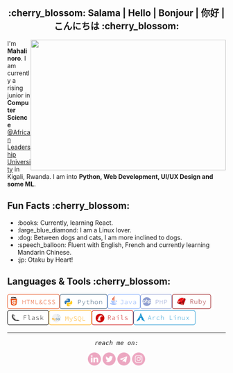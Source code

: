 <h2 align="center">:cherry_blossom: Salama | Hello | Bonjour | 你好 | こんにちは :cherry_blossom:</h2>

<img align='right' height=300 width=450 src="https://wallpapercave.com/wp/wp5055500.gif">
<p>I'm <strong>Mahalinoro</strong>. I am currently a rising junior in <strong>Computer Science</strong> <a href="https://www.alueducation.com/">@African Leadership University</a> in Kigali, Rwanda. I am into <strong>Python, Web Development, UI/UX Design and some ML</strong>.</p>

<h2>Fun Facts :cherry_blossom:</h2>
<ul>
  <li>:books: Currently, learning React.</li>
  <li>:large_blue_diamond: I am a Linux lover.</li>
  <li>:dog: Between dogs and cats, I am more inclined to dogs. </li>
  <li>:speech_balloon: Fluent with English, French and currently learning Mandarin Chinese. </li>
  <li>:jp: Otaku by Heart! </li>
</ul>
<h2>Languages & Tools :cherry_blossom:</h2>
<img align="left" src="https://github.com/Mahalinoro/Mahalinoro/blob/master/assets/html%26css.png"> 
<img align="left" src="https://github.com/Mahalinoro/Mahalinoro/blob/master/assets/python.png">
<img align="left" src="https://github.com/Mahalinoro/Mahalinoro/blob/master/assets/jv.png">
<img align="left" src="https://github.com/Mahalinoro/Mahalinoro/blob/master/assets/php.png">
<img src="https://github.com/Mahalinoro/Mahalinoro/blob/master/assets/ruby.png">

<img align="left" src="https://github.com/Mahalinoro/Mahalinoro/blob/master/assets/flask.png">
<img align="left" src="https://github.com/Mahalinoro/Mahalinoro/blob/master/assets/sql.png">
<img align="left" src="https://github.com/Mahalinoro/Mahalinoro/blob/master/assets/rails.png">
<img src="https://github.com/Mahalinoro/Mahalinoro/blob/master/assets/archlinux.png">

<hr></hr>      
<p align=center>
  <samp align=center><i>reach me on:</i></samp>
</p>

<p align=center>
  <a href="https://www.linkedin.com/in/mahalinoro-razafimanjato-568b19171/"><img margin-right=20 height=30 width=30 src="https://github.com/Mahalinoro/Mahalinoro/blob/master/assets/linkedin.png"></a>
  <a href="https://twitter.com/mahalinoro_raz"><img height=30 width=30 src="https://github.com/Mahalinoro/Mahalinoro/blob/master/assets/twitter.png"></a>
  <a><img height=30 width=30 src="https://github.com/Mahalinoro/Mahalinoro/blob/master/assets/telegram.png"></a>
  <a href="https://www.instagram.com/m_a_h_a_l_y/"><img height=30 width=30 src="https://github.com/Mahalinoro/Mahalinoro/blob/master/assets/instagram.png"></a>
</p>

